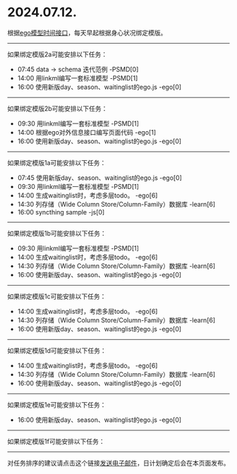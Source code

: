 # 2024.07.12.

根据[ego模型时间接口](https://gitee.com/hyg/blog/blob/master/timeflow.md)，每天早起根据身心状况绑定模版。

---
如果绑定模版2a可能安排以下任务：

- 07:45	data -> schema 迭代范例 -PSMD[0]
- 14:00	用linkml编写一套标准模型 -PSMD[1]
- 16:00	使用新版day、season、waitinglist的ego.js -ego[0]

---
如果绑定模版2b可能安排以下任务：

- 09:30	用linkml编写一套标准模型 -PSMD[1]
- 14:00	根据ego对外信息接口编写页面代码 -ego[1]
- 16:00	使用新版day、season、waitinglist的ego.js -ego[0]

---
如果绑定模版1a可能安排以下任务：

- 07:45	使用新版day、season、waitinglist的ego.js -ego[0]
- 09:30	用linkml编写一套标准模型 -PSMD[1]
- 14:00	生成waitinglist时，考虑多层todo。 -ego[6]
- 14:30	列存储（Wide Column Store/Column-Family）数据库 -learn[6]
- 16:00	syncthing sample -js[0]

---
如果绑定模版1b可能安排以下任务：

- 09:30	用linkml编写一套标准模型 -PSMD[1]
- 14:00	生成waitinglist时，考虑多层todo。 -ego[6]
- 14:30	列存储（Wide Column Store/Column-Family）数据库 -learn[6]
- 16:00	使用新版day、season、waitinglist的ego.js -ego[0]

---
如果绑定模版1c可能安排以下任务：

- 14:00	生成waitinglist时，考虑多层todo。 -ego[6]
- 14:30	列存储（Wide Column Store/Column-Family）数据库 -learn[6]
- 16:00	使用新版day、season、waitinglist的ego.js -ego[0]

---
如果绑定模版1d可能安排以下任务：

- 14:00	生成waitinglist时，考虑多层todo。 -ego[6]
- 14:30	列存储（Wide Column Store/Column-Family）数据库 -learn[6]
- 16:00	使用新版day、season、waitinglist的ego.js -ego[0]

---
如果绑定模版1e可能安排以下任务：

- 16:00	使用新版day、season、waitinglist的ego.js -ego[0]

---
如果绑定模版1f可能安排以下任务：


---
对任务排序的建议请点击这个链接<a href="mailto:huangyg@mars22.com?subject=关于2024.07.12.任务排序的建议&body=date: 20240712%0D%0Afile: ../../blog/release/time/d.20240712.md%0D%0A---请勿修改邮件主题及以上内容---%0D%0A">发送电子邮件</a>，日计划确定后会在本页面发布。